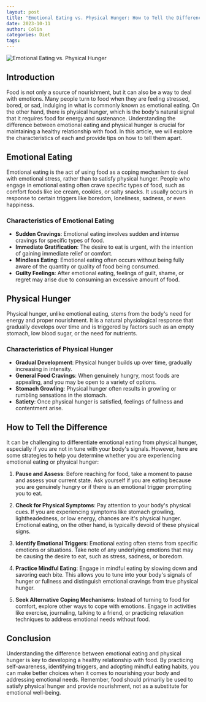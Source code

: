 ```yaml
---
layout: post
title: "Emotional Eating vs. Physical Hunger: How to Tell the Difference"
date: 2023-10-11
author: Colin
categories: Diet
tags: 
---
```


![Emotional Eating vs. Physical Hunger](https://source.unsplash.com/1600x900/?food,hunger)

## Introduction

Food is not only a source of nourishment, but it can also be a way to deal with emotions. Many people turn to food when they are feeling stressed, bored, or sad, indulging in what is commonly known as emotional eating. On the other hand, there is physical hunger, which is the body's natural signal that it requires food for energy and sustenance. Understanding the difference between emotional eating and physical hunger is crucial for maintaining a healthy relationship with food. In this article, we will explore the characteristics of each and provide tips on how to tell them apart.

## Emotional Eating

Emotional eating is the act of using food as a coping mechanism to deal with emotional stress, rather than to satisfy physical hunger. People who engage in emotional eating often crave specific types of food, such as comfort foods like ice cream, cookies, or salty snacks. It usually occurs in response to certain triggers like boredom, loneliness, sadness, or even happiness.

### Characteristics of Emotional Eating

- **Sudden Cravings**: Emotional eating involves sudden and intense cravings for specific types of food.
- **Immediate Gratification**: The desire to eat is urgent, with the intention of gaining immediate relief or comfort.
- **Mindless Eating**: Emotional eating often occurs without being fully aware of the quantity or quality of food being consumed.
- **Guilty Feelings**: After emotional eating, feelings of guilt, shame, or regret may arise due to consuming an excessive amount of food.

## Physical Hunger

Physical hunger, unlike emotional eating, stems from the body's need for energy and proper nourishment. It is a natural physiological response that gradually develops over time and is triggered by factors such as an empty stomach, low blood sugar, or the need for nutrients.

### Characteristics of Physical Hunger

- **Gradual Development**: Physical hunger builds up over time, gradually increasing in intensity.
- **General Food Cravings**: When genuinely hungry, most foods are appealing, and you may be open to a variety of options.
- **Stomach Growling**: Physical hunger often results in growling or rumbling sensations in the stomach.
- **Satiety**: Once physical hunger is satisfied, feelings of fullness and contentment arise.

## How to Tell the Difference

It can be challenging to differentiate emotional eating from physical hunger, especially if you are not in tune with your body's signals. However, here are some strategies to help you determine whether you are experiencing emotional eating or physical hunger:

1. **Pause and Assess**: Before reaching for food, take a moment to pause and assess your current state. Ask yourself if you are eating because you are genuinely hungry or if there is an emotional trigger prompting you to eat.

2. **Check for Physical Symptoms**: Pay attention to your body's physical cues. If you are experiencing symptoms like stomach growling, lightheadedness, or low energy, chances are it's physical hunger. Emotional eating, on the other hand, is typically devoid of these physical signs.

3. **Identify Emotional Triggers**: Emotional eating often stems from specific emotions or situations. Take note of any underlying emotions that may be causing the desire to eat, such as stress, sadness, or boredom.

4. **Practice Mindful Eating**: Engage in mindful eating by slowing down and savoring each bite. This allows you to tune into your body's signals of hunger or fullness and distinguish emotional cravings from true physical hunger.

5. **Seek Alternative Coping Mechanisms**: Instead of turning to food for comfort, explore other ways to cope with emotions. Engage in activities like exercise, journaling, talking to a friend, or practicing relaxation techniques to address emotional needs without food.

## Conclusion

Understanding the difference between emotional eating and physical hunger is key to developing a healthy relationship with food. By practicing self-awareness, identifying triggers, and adopting mindful eating habits, you can make better choices when it comes to nourishing your body and addressing emotional needs. Remember, food should primarily be used to satisfy physical hunger and provide nourishment, not as a substitute for emotional well-being.